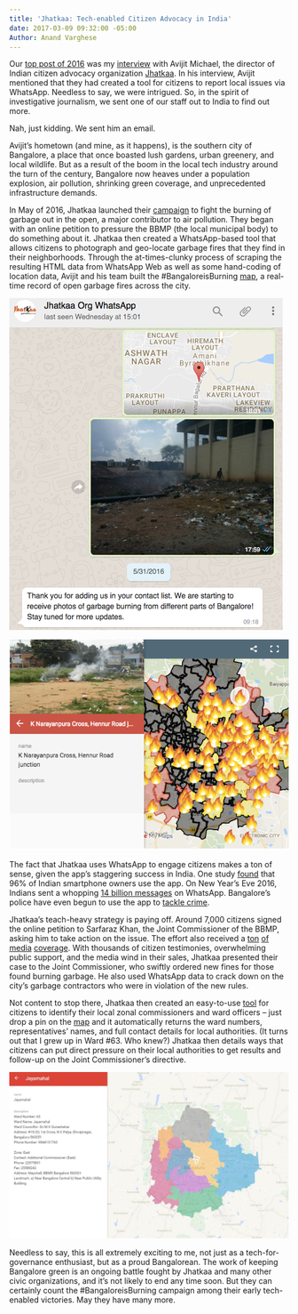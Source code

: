 ```yaml
---
title: 'Jhatkaa: Tech-enabled Citizen Advocacy in India'
date: 2017-03-09 09:32:00 -05:00
Author: Anand Varghese
---
```


Our [top post of 2016](https://dai-global-digital.com/digital-at-dai-year-in-review-reader-top-five-posts-of-2016.html) was my [interview](https://dai-global-digital.com/online-petitions-and-the-future-of-citizen-driven-advocacy-a-conversation-with-avijit-michael.html) with Avijit Michael, the director of Indian citizen advocacy organization [Jhatkaa](https://jhatkaa.org/). In his interview, Avijit mentioned that they had created a tool for citizens to report local issues via WhatsApp. Needless to say, we were intrigued. So, in the spirit of investigative journalism, we sent one of our staff out to India to find out more. 

Nah, just kidding. We sent him an email. 

Avijit’s hometown (and mine, as it happens), is the southern city of Bangalore, a place that once boasted lush gardens, urban greenery, and local wildlife. But as a result of the boom in the local tech industry around the turn of the century, Bangalore now heaves under a population explosion, air pollution, shrinking green coverage, and unprecedented infrastructure demands. 

In May of 2016, Jhatkaa launched their [campaign](https://jhatkaa.org/bangaloreisburning/) to fight the burning of garbage out in the open, a major contributor to air pollution. They began with an online petition to pressure the BBMP (the local municipal body) to do something about it. Jhatkaa then created a WhatsApp-based tool that allows citizens to photograph and geo-locate garbage fires that they find in their neighborhoods. Through the at-times-clunky process of scraping the resulting HTML data from WhatsApp Web as well as some hand-coding of location data, Avijit and his team built the #BangaloreisBurning [map](https://jhatkaa.org/bangaloreisburningmap/), a real-time record of open garbage fires across the city. 

![Image 1.png](/uploads/Image%201.png)

![Image 2.png](/uploads/Image%202.png)

The fact that Jhatkaa uses WhatsApp to engage citizens makes a ton of sense, given the app’s staggering success in India. One study [found](http://www.thehindu.com/news/cities/mumbai/business/in-india-whatsapp-a-chat-apps-chartbuster/article8350938.ece) that 96% of Indian smartphone owners use the app. On New Year’s Eve 2016, Indians sent a whopping [14 billion messages](http://www.hindustantimes.com/business-news/whatsapp-usage-hits-all-time-high-on-new-years/story-6QYvyaTK68DkJHdpGpGfUN.html) on WhatsApp.  Bangalore’s police have even begun to use the app to [tackle crime](http://indiatoday.intoday.in/story/bangalore-cops-turn-to-whatsapp-to-curb-crimes/1/455658.html).

Jhatkaa’s teach-heavy strategy is paying off. Around 7,000 citizens signed the online petition to Sarfaraz Khan, the Joint Commissioner of the BBMP, asking him to take action on the issue. The effort also received a [ton](http://bangaloremirror.indiatimes.com/bangalore/others/NGO-registers-40-garbage-burning-cases-in-Indiranagar/articleshow/53199692.cms) [of](http://www.newindianexpress.com/cities/bengaluru/2016/jul/28/Trash-burns-corporators-muck-about-945138.html) [media](http://www.thehindu.com/news/cities/bangalore/A-burning-problem/article14492592.ece) [coverage](http://timesofindia.indiatimes.com/life-style/health-fitness/health-news/Fumes-from-burning-garbage-more-harmful-than-vehicle-emissions/articleshow/52604187.cms). With thousands of citizen testimonies, overwhelming public support, and the media wind in their sales, Jhatkaa presented their case to the Joint Commissioner, who swiftly ordered new fines for those found burning garbage. He also used WhatsApp data to crack down on the city’s garbage contractors who were in violation of the new rules.  

Not content to stop there, Jhatkaa then created an easy-to-use [tool](https://jhatkaa.org/hold-the-bbmp-accountable/) for citizens to identify their local zonal commissioners and ward officers – just drop a pin on the [map](https://www.google.com/maps/d/u/0/viewer?mid=1zib7jaffIHz-gvYVPvIJ8a0QWTs&z=12&ll=12.990000000000006%2C77.60500000000002) and it automatically returns the ward numbers, representatives’ names, and full contact details for local authorities. (It turns out that I grew up in Ward #63. Who knew?) Jhatkaa then details ways that citizens can put direct pressure on their local authorities to get results and follow-up on the Joint Commissioner’s directive.

![Image 3.JPG](/uploads/Image%203.JPG)

Needless to say, this is all extremely exciting to me, not just as a tech-for-governance enthusiast, but as a proud Bangalorean. The work of keeping Bangalore green is an ongoing battle fought by Jhatkaa and many other civic organizations, and it’s not likely to end any time soon. But they can certainly count the #BangaloreisBurning campaign among their early tech-enabled victories. May they have many more. 


